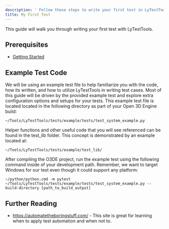 ```yaml
---
description: ' Follow these steps to write your first test in LyTestTools. '
title: My First Test
---
```


This guide will walk you through writing your first test with LyTestTools.

## Prerequisites ##

+ [Getting Started](/docs/user-guide/testing/lytesttools/getting-started)

## Example Test Code ##

We will be using an example test file to help familiarize you with the code, how its written, and how to utilize LyTestTools in writing test cases. Most of this guide will be driven by the provided example test and explore extra configuration options and setups for your tests. This example test file is located located in the following directory as part of your Open 3D Engine build:

```shell
~/Tools/LyTestTools/tests/example/tests/test_system_example.py
```

Helper functions and other useful code that you will see referenced can be found in the test_lib folder. This concept is demonstrated by an example located at:

```shell
~/Tools/LyTestTools/tests/example/test_lib/
```

After compiling the O3DE project, run the example test using the following command inside of your development path. Remember, we want to target Windows for our test even though it could support any platform:

```shell
~/python/python.cmd -m pytest ~/Tools/LyTestTools/tests/example/tests/test_system_example.py --build-directory [path_to_build_output]
```

## Further Reading ##

* https://automatetheboringstuff.com/ - This site is great for learning when to apply test automation and when not to.